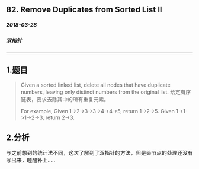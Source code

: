 ## 82. Remove Duplicates from Sorted List II
##### 2018-03-28 
##### 双指针
***
## 1.题目
>Given a sorted linked list, delete all nodes that have duplicate numbers, leaving only distinct numbers from the original list.
>给定有序链表，要求去除其中的所有重复元素。
>
>For example,
Given 1->2->3->3->4->4->5, return 1->2->5.
Given 1->1->1->2->3, return 2->3. 
## 2.分析
与之前想到的统计法不同，这次了解到了双指针的方法，但是头节点的处理还没有写出来，睡醒补上.....
